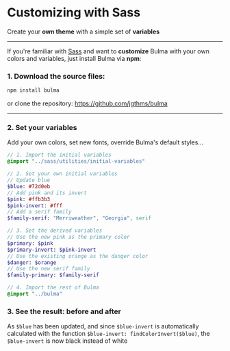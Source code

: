 # Customizing with Sass

Create your **own theme** with a simple set of **variables**

---

If you're familiar with [Sass](http://sass-lang.com/) and want to **customize** Bulma with your own colors and variables, just install Bulma via **npm**:

### 1. Download the source files:


```sh
npm install bulma
```

or clone the repository: <https://github.com/jgthms/bulma>

---

### 2. Set your variables

Add your own colors, set new fonts, override Bulma's default styles...

```sass
// 1. Import the initial variables
@import "../sass/utilities/initial-variables"

// 2. Set your own initial variables
// Update blue
$blue: #72d0eb
// Add pink and its invert
$pink: #ffb3b3
$pink-invert: #fff
// Add a serif family
$family-serif: "Merriweather", "Georgia", serif

// 3. Set the derived variables
// Use the new pink as the primary color
$primary: $pink
$primary-invert: $pink-invert
// Use the existing orange as the danger color
$danger: $orange
// Use the new serif family
$family-primary: $family-serif

// 4. Import the rest of Bulma
@import "../bulma"
```

### 3. See the result: before and after

As `$blue` has been updated, and since `$blue-invert` is automatically calculated with the function `$blue-invert: findColorInvert($blue)`, the `$blue-invert` is now black instead of white

<!-- TODO Add Codepen Example Embed or screenshot examples -->
